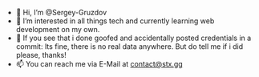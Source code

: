 - 👋 Hi, I’m @Sergey-Gruzdov
- 👀 I’m interested in all things tech and currently learning web development on my own.
- 🌱 If you see that i done goofed and accidentally posted credentials in a commit:
    Its fine, there is no real data anywhere. But do tell me if i did please, thanks!
- 📫 You can reach me via E-Mail at contact@stx.gg

<!---
Sergey-Gruzdov/Sergey-Gruzdov is a ✨ special ✨ repository because its `README.md` (this file) appears on your GitHub profile.
You can click the Preview link to take a look at your changes.
--->
